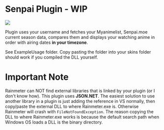 # Senpai Plugin - WIP

![](http://i.imgur.com/4jymgJw.jpg)

Plugin uses your username and fetches your Myanimelist, Senpai.moe current season data, compares them and displays your watching anime in order with airing dates **in your timezone**.

See ExampleUsage folder. Copy pasting the folder into your skins folder should work if you compiled the DLL yourself.


# Important Note
Rainmeter can NOT find external libraries that is linked by your plugin (or I don't know how). This plugin uses **JSON.NET**. The easiest solution to use another library in a plugin is
just adding the reference in VS normally, then copy/paste the external DLL to where Rainmeter.exe is. Otherwise Rainmeter will crash with `FileNotFoundException`. The reason copying the DLL
to where Rainmeter.exe works is because the default search path when Windows OS loads a DLL is the binary directory.
